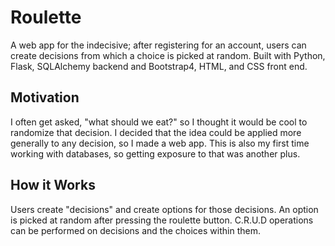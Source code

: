 # Roulette
A web app for the indecisive; after registering for an account, users can create decisions from which a choice is picked at random. Built with Python, Flask, SQLAlchemy backend and Bootstrap4, HTML, and CSS front end.

## Motivation
I often get asked, "what should we eat?" so I thought it would be cool to randomize that decision. I decided that the idea could be applied more generally to any decision, so I made a web app. This is also my first time working with databases, so getting exposure to that was another plus. 

## How it Works
Users create "decisions" and create options for those decisions. An option is picked at random after pressing the roulette button. C.R.U.D operations can be performed on decisions and the choices within them. 